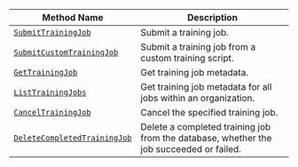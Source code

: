 <!-- prettier-ignore -->
| Method Name | Description |
| ----------- | ----------- |
| [`SubmitTrainingJob`](/dev/reference/apis/ml-training-client/#submittrainingjob) | Submit a training job. |
| [`SubmitCustomTrainingJob`](/dev/reference/apis/ml-training-client/#submitcustomtrainingjob) | Submit a training job from a custom training script. |
| [`GetTrainingJob`](/dev/reference/apis/ml-training-client/#gettrainingjob) | Get training job metadata. |
| [`ListTrainingJobs`](/dev/reference/apis/ml-training-client/#listtrainingjobs) | Get training job metadata for all jobs within an organization. |
| [`CancelTrainingJob`](/dev/reference/apis/ml-training-client/#canceltrainingjob) | Cancel the specified training job. |
| [`DeleteCompletedTrainingJob`](/dev/reference/apis/ml-training-client/#deletecompletedtrainingjob) | Delete a completed training job from the database, whether the job succeeded or failed. |
